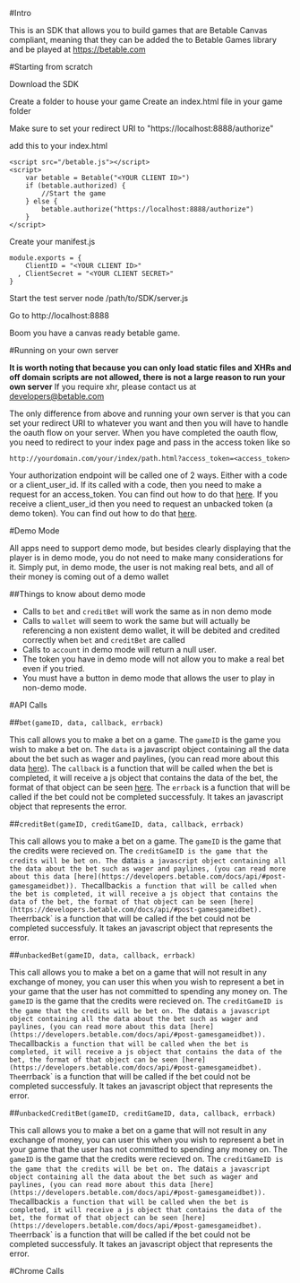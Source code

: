 

#Intro

This is an SDK that allows you to build games that are Betable Canvas compliant, meaning that they can be added the to Betable Games library and be played at https://betable.com

#Starting from scratch

Download the SDK

Create a folder to house your game
Create an index.html file in your game folder

Make sure to set your redirect URI to "https://localhost:8888/authorize"

add this to your index.html

    <script src="/betable.js"></script>
    <script>
        var betable = Betable("<YOUR CLIENT ID>")
        if (betable.authorized) {
            //Start the game
        } else {
            betable.authorize("https://localhost:8888/authorize")
        }
    </script>

Create your manifest.js

    module.exports = {
        ClientID = "<YOUR CLIENT ID>"
      , ClientSecret = "<YOUR CLIENT SECRET>"
    }



Start the test server
    node /path/to/SDK/server.js

Go to http://localhost:8888

Boom you have a canvas ready betable game.

#Running on your own server

**It is worth noting that because you can only load static files and XHRs and off domain scripts are not allowed, there is not a large reason to run your own server** If you require xhr, please contact us at [developers@betable.com](mailto:developers@betable.com?Subject=Requesting%20permission%20for%20offsite%20XHR%20and%20Script%20loading%20on%20betable%20canvas&Body=State%20which%20calls%20you%20need%20and%20why...)

The only difference from above and running your own server is that you can set your redirect URI to whatever you want and then you will have to handle the oauth flow on your server. When you have completed the oauth flow, you need to redirect to your index page and pass in the access token like so 

    http://yourdomain.com/your/index/path.html?access_token=<access_token>

Your authorization endpoint will be called one of 2 ways. Either with a code or a client_user_id. If its called with a code, then you need to make a request for an access_token. You can find out how to do that [here](https://developers.betable.com/docs/api/#authentication). If you receive a client_user_id then you need to request an unbacked token (a demo token). You can find out how to do that [here](https://developers.betable.com/docs/api/features/#unbacked-bets).


#Demo Mode

All apps need to support demo mode, but besides clearly displaying that the player is in demo mode, you do not need to make many considerations for it. Simply put, in demo mode, the user is not making real bets, and all of their money is coming out of a demo wallet

##Things to know about demo mode

* Calls to `bet` and `creditBet` will work the same as in non demo mode
* Calls to `wallet` will seem to work the same but will actually be referencing a non existent demo wallet, it will be debited and credited correctly when `bet` and `creditBet` are called
* Calls to `account` in demo mode will return a null user.
* The token you have in demo mode will not allow you to make a real bet even if you tried.
* You must have a button in demo mode that allows the user to play in non-demo mode.

#API Calls

##`bet(gameID, data, callback, errback)`

This call allows you to make a bet on a game. The `gameID` is the game you wish to make a bet on. The `data` is a javascript object containing all the data about the bet such as wager and paylines, (you can read more about this data [here](https://developers.betable.com/docs/api/#post-gamesgameidbet)). The `callback` is a function that will be called when the bet is completed, it will receive a js object that contains the data of the bet, the format of that object can be seen [here](https://developers.betable.com/docs/api/#post-gamesgameidbet). The `errback` is a function that will be called if the bet could not be completed successfuly. It takes an javascript object that represents the error.

##`creditBet(gameID, creditGameID, data, callback, errback)`

This call allows you to make a bet on a game. The `gameID` is the game that the credits were recieved on. The `creditGameID is the game that the credits will be bet on. The `data` is a javascript object containing all the data about the bet such as wager and paylines, (you can read more about this data [here](https://developers.betable.com/docs/api/#post-gamesgameidbet)). The `callback` is a function that will be called when the bet is completed, it will receive a js object that contains the data of the bet, the format of that object can be seen [here](https://developers.betable.com/docs/api/#post-gamesgameidbet). The `errback` is a function that will be called if the bet could not be completed successfuly. It takes an javascript object that represents the error.

##`unbackedBet(gameID, data, callback, errback)`

This call allows you to make a bet on a game that will not result in any exchange of money, you can user this when you wish to represent a bet in your game that the user has not committed to spending any money on. The `gameID` is the game that the credits were recieved on. The `creditGameID is the game that the credits will be bet on. The `data` is a javascript object containing all the data about the bet such as wager and paylines, (you can read more about this data [here](https://developers.betable.com/docs/api/#post-gamesgameidbet)). The `callback` is a function that will be called when the bet is completed, it will receive a js object that contains the data of the bet, the format of that object can be seen [here](https://developers.betable.com/docs/api/#post-gamesgameidbet). The `errback` is a function that will be called if the bet could not be completed successfuly. It takes an javascript object that represents the error.

##`unbackedCreditBet(gameID, creditGameID, data, callback, errback)`

This call allows you to make a bet on a game that will not result in any exchange of money, you can user this when you wish to represent a bet in your game that the user has not committed to spending any money on. The `gameID` is the game that the credits were recieved on. The `creditGameID is the game that the credits will be bet on. The `data` is a javascript object containing all the data about the bet such as wager and paylines, (you can read more about this data [here](https://developers.betable.com/docs/api/#post-gamesgameidbet)). The `callback` is a function that will be called when the bet is completed, it will receive a js object that contains the data of the bet, the format of that object can be seen [here](https://developers.betable.com/docs/api/#post-gamesgameidbet). The `errback` is a function that will be called if the bet could not be completed successfuly. It takes an javascript object that represents the error.

#Chrome Calls
